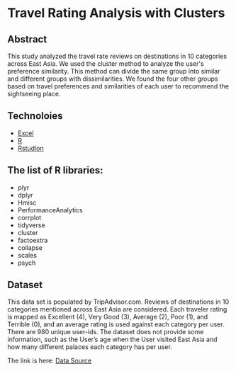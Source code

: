 # Travel Rating Analysis with Clusters

## Abstract

This study analyzed the travel rate reviews on destinations in 10 categories across East Asia. We used the cluster method to analyze the user's preference similarity. This method can divide the same group into similar and different groups with dissimilarities. We found the four other groups based on travel preferences and similarities of each user to recommend the sightseeing place.

## Technoloies

- [Excel](https://www.microsoft.com/en-us/microsoft-365/excel)
- [R](https://cran.r-project.org/bin/windows/base/)
- [Rstudion](https://posit.co/download/rstudio-desktop/)

## The list of R libraries:

- plyr
- dplyr
- Hmisc
- PerformanceAnalytics
- corrplot
- tidyverse
- cluster
- factoextra
- collapse
- scales
- psych

## Dataset

This data set is populated by TripAdvisor.com. Reviews of destinations in 10 categories mentioned across East Asia are considered. Each traveler rating is mapped as Excellent (4), Very Good (3), Average (2), Poor (1), and Terrible (0), and an average rating is used against each category per user. There are 980 unique user-ids. The dataset does not provide some information, such as the User’s age when the User visited East Asia and how many different palaces each category has per user.

The link is here:
[Data Source](https://archive.ics.uci.edu/ml/datasets/Travel+Reviews)
